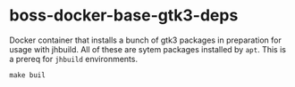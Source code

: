 # boss-docker-base-gtk3-deps
Docker container that installs a bunch of gtk3 packages in preparation for usage with jhbuild. All of these are sytem packages installed by `apt`. This is a prereq for `jhbuild` environments.

```
make buil
```
